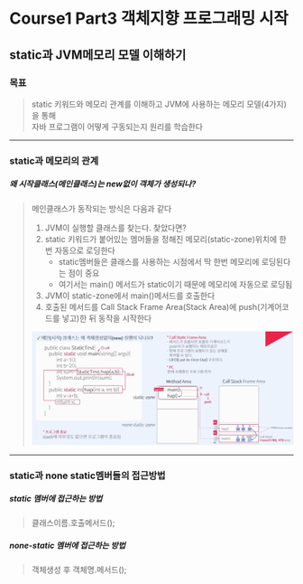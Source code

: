 # Course1 Part3 객체지향 프로그래밍 시작   

## static과 JVM메모리 모델 이해하기

### 목표
> static 키워드와 메모리 관계를 이해하고 JVM에 사용하는 메모리 모델(4가지)을 통해   
> 자바 프로그램이 어떻게 구동되는지 원리를 학습한다
---

### static과 메모리의 관계

##### 왜 시작클래스(메인클래스)는 new없이 객체가 생성되나?
> 메인클래스가 동작되는 방식은 다음과 같다
> 1. JVM이 실행할 클래스를 찾는다. 찾았다면?
> 2. static 키워드가 붙어있는 멤머들을 정해진 메모리(static-zone)위치에 한 번 자동으로 로딩한다
>    - static멤버들은 클래스를 사용하는 시점에서 딱 한번 메모리에 로딩된다는 점이 중요
>    - 여기서는 main() 메서드가 static이기 때문에 메모리에 자동으로 로딩됨
> 3. JVM이 static-zone에서 main()메서드를 호출한다
> 4. 호출된 메서드를 Call Stack Frame Area(Stack Area)에 push(기계어코드를 넣고)한 뒤 동작을 시작한다
> 
> <img src="../../../../../image/mainProcess.png"></img>

---

### static과 none static멤버들의 접근방법

##### static 멤버에 접근하는 방법
> 클래스이름.호출메서드();

##### none-static 멤버에 접근하는 방법
> 객체생성 후 객체명.메서드();

